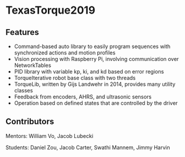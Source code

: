 # TexasTorque2019

## Features
* Command-based auto library to easily program sequences with synchronized actions and motion profiles
* Vision processing with Raspberry Pi, involving communication over NetworkTables
* PID library with variable kp, ki, and kd based on error regions
* TorqueIterative robot base class with two threads
* TorqueLib, written by Gijs Landwehr in 2014, provides many utility classes
* Feedback from encoders, AHRS, and ultrasonic sensors
* Operation based on defined states that are controlled by the driver

## Contributors
Mentors: William Vo, Jacob Lubecki

Students: Daniel Zou, Jacob Carter, Swathi Mannem, Jimmy Harvin